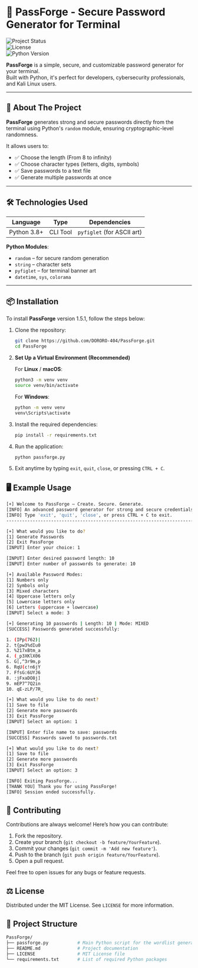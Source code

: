 # 🔐 PassForge - Secure Password Generator for Terminal

![Project Status](https://img.shields.io/badge/status-active-brightgreen)  
![License](https://img.shields.io/badge/license-MIT-blue)  
![Python Version](https://img.shields.io/badge/python-3.8+-blue)

**PassForge** is a simple, secure, and customizable password generator for your terminal.  
Built with Python, it's perfect for developers, cybersecurity professionals, and Kali Linux users.

---

## 🚀 About The Project

**PassForge** generates strong and secure passwords directly from the terminal using Python's `random` module, ensuring cryptographic-level randomness.

It allows users to:

- ✅ Choose the length (From 8 to infinity)
- ✅ Choose character types (letters, digits, symbols)
- ✅ Save passwords to a text file
- ✅ Generate multiple passwords at once

---

## 🛠 Technologies Used

| Language   | Type     | Dependencies     |
|------------|----------|------------------|
| Python 3.8+| CLI Tool | `pyfiglet` (for ASCII art)

**Python Modules**:
- `random` – for secure random generation
- `string` – character sets
- `pyfiglet` – for terminal banner art
- `datetime`, `sys`, `colorama`

---

## 📦 Installation
To install **PassForge** version 1.5.1, follow the steps below:

1. Clone the repository:

    ```bash
    git clone https://github.com/DORORO-404/PassForge.git
    cd PassForge
    ```

2. **Set Up a Virtual Environment (Recommended)**

    For **Linux** / **macOS**:
    ```bash
    python3 -m venv venv
    source venv/bin/activate
    ```

    For **Windows**:
    ```bash
    python -m venv venv
    venv\Scripts\activate
    ```

3. Install the required dependencies:

    ```bash
    pip install -r requirements.txt
    ```

4. Run the application:

    ```bash
    python passforge.py
    ```

5. Exit anytime by typing `exit`, `quit`, `close`, or pressing `CTRL + C`.

## 🖥️ Example Usage

```bash
[+] Welcome to PassForge — Create. Secure. Generate.
[INFO] An advanced password generator for strong and secure credentials.
[INFO] Type 'exit', 'quit', 'close', or press CTRL + C to exit.
---------------------------------------------------------------------------

[+] What would you like to do?
[1] Generate Passwords
[2] Exit PassForge
[INPUT] Enter your choice: 1

[INPUT] Enter desired password length: 10
[INPUT] Enter number of passwords to generate: 10

[+] Available Password Modes:
[1] Numbers only
[2] Symbols only
[3] Mixed characters
[4] Uppercase letters only
[5] Lowercase letters only
[6] Letters (uppercase + lowercase)
[INPUT] Select a mode: 3

[+] Generating 10 passwords | Length: 10 | Mode: MIXED
[SUCCESS] Passwords generated successfully:

1. (IPp(762)|
2. t{pw3%dIu0
3. %217xBtm_a
4. (_p3XKlX06
5. G[,^3r9m,p
6. RqU(c!n6jY
7. FfsG:6UYJ6
8. :jFxaDO8j]
9. mEP7^7Q2in
10. qE-zLP/7R_

[+] What would you like to do next?
[1] Save to file
[2] Generate more passwords
[3] Exit PassForge
[INPUT] Select an option: 1

[INPUT] Enter file name to save: passwords
[SUCCESS] Passwords saved to passwords.txt

[+] What would you like to do next?
[1] Save to file
[2] Generate more passwords
[3] Exit PassForge
[INPUT] Select an option: 3

[INFO] Exiting PassForge...
[THANK YOU] Thank you for using PassForge!
[INFO] Session ended successfully.
```

## 🤝 Contributing

Contributions are always welcome! Here’s how you can contribute:

1. Fork the repository.
2. Create your branch (`git checkout -b feature/YourFeature`).
3. Commit your changes (`git commit -m 'Add new feature'`).
4. Push to the branch (`git push origin feature/YourFeature`).
5. Open a pull request.

Feel free to open issues for any bugs or feature requests.

## ⚖️ License

Distributed under the MIT License. See `LICENSE` for more information.

## 📁 Project Structure
```bash
PassForge/
├── passforge.py           # Main Python script for the wordlist generator
├── README.md              # Project documentation
├── LICENSE                # MIT License file
└── requirements.txt       # List of required Python packages
```